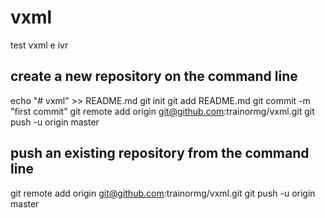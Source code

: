# vxml
test vxml e ivr


## create a new repository on the command line

echo "# vxml" >> README.md
git init
git add README.md
git commit -m "first commit"
git remote add origin git@github.com:trainormg/vxml.git
git push -u origin master

## push an existing repository from the command line

git remote add origin git@github.com:trainormg/vxml.git
git push -u origin master
